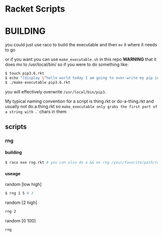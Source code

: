 # Racket Scripts

# BUILDING
you could just use raco to build the executable and then `mv` it where it needs to go

or if you want you can use `make_executable.sh` in this repo __WARNING__ 
that it does mv to /usr/local/bin/ so if you were to do something like:

```sh
$ touch pip3.6.rkt
$ echo "(display \"hello world today I am going to over-write my pip installation\")" > pip3.6.rkt
$ ./make-executable pip3.6.rkt
```

you will effectively overwrite `/usr/local/bin/pip3`.

My typical naming convention for a script is thing.rkt or do-a-thing.rkt and usually not
do.a.thing.rkt so `make_executable only grabs the first part of a string with `.` chars in them

## scripts

### rng

#### building
```sh
$ raco exe rng.rkt # you can also do a && mv rng /your/favorite/path/to/executables
```

#### useage

random [low high]
```sh
$ rng 1 5 # 3
```

random [2 high]
```sh
rng 2 
```

random [0 100]
```sh
rng
```
